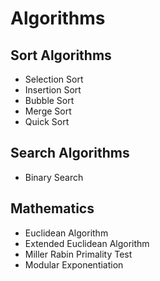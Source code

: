 # Algorithms

Sort Algorithms
-------------
* Selection Sort
* Insertion Sort
* Bubble Sort
* Merge Sort
* Quick Sort

Search Algorithms
-----------
* Binary Search

Mathematics
--------------
* Euclidean Algorithm
* Extended Euclidean Algorithm
* Miller Rabin Primality Test
* Modular Exponentiation
